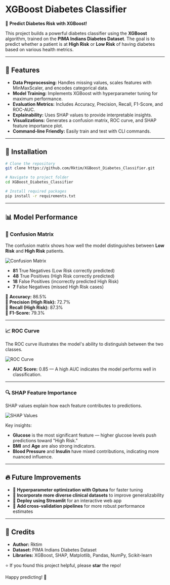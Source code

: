 # XGBoost Diabetes Classifier

🚀 **Predict Diabetes Risk with XGBoost!**

This project builds a powerful diabetes classifier using the **XGBoost** algorithm, trained on the **PIMA Indians Diabetes Dataset**. The goal is to predict whether a patient is at **High Risk** or **Low Risk** of having diabetes based on various health metrics.

---

## 📌 Features
- **Data Preprocessing:** Handles missing values, scales features with MinMaxScaler, and encodes categorical data.
- **Model Training:** Implements XGBoost with hyperparameter tuning for maximum performance.
- **Evaluation Metrics:** Includes Accuracy, Precision, Recall, F1-Score, and ROC-AUC.
- **Explainability:** Uses SHAP values to provide interpretable insights.
- **Visualizations:** Generates a confusion matrix, ROC curve, and SHAP feature importance plot.
- **Command-line Friendly:** Easily train and test with CLI commands.

---

## 🔧 Installation
```bash
# Clone the repository
git clone https://github.com/Rktim/XGBoost_Diabetes_Classifier.git

# Navigate to project folder
cd XGBoost_Diabetes_Classifier

# Install required packages
pip install -r requirements.txt
```

---

## 📊 Model Performance

### 🎯 Confusion Matrix
The confusion matrix shows how well the model distinguishes between **Low Risk** and **High Risk** patients.

![Confusion Matrix](./path/to/confusion_matrix.png)

- **81** True Negatives (Low Risk correctly predicted)
- **48** True Positives (High Risk correctly predicted)
- **18** False Positives (incorrectly predicted High Risk)
- **7** False Negatives (missed High Risk cases)

📌 **Accuracy:** 86.5%  
📌 **Precision (High Risk):** 72.7%  
📌 **Recall (High Risk):** 87.3%  
📌 **F1-Score:** 79.3%  

---

### 📈 ROC Curve
The ROC curve illustrates the model's ability to distinguish between the two classes.

![ROC Curve](./path/to/roc_curve.png)

- **AUC Score:** 0.85 — A high AUC indicates the model performs well in classification.

---

### 🔍 SHAP Feature Importance
SHAP values explain how each feature contributes to predictions.

![SHAP Values](./path/to/shap_values.png)

Key insights:
- **Glucose** is the most significant feature — higher glucose levels push predictions toward "High Risk."
- **BMI** and **Age** are also strong indicators.
- **Blood Pressure** and **Insulin** have mixed contributions, indicating more nuanced influence.

---



## 🔥 Future Improvements
- 📌 **Hyperparameter optimization with Optuna** for faster tuning
- 📌 **Incorporate more diverse clinical datasets** to improve generalizability
- 📌 **Deploy using Streamlit** for an interactive web app
- 📌 **Add cross-validation pipelines** for more robust performance estimates

---

## 🏅 Credits
- **Author:** Rktim
- **Dataset:** PIMA Indians Diabetes Dataset
- **Libraries:** XGBoost, SHAP, Matplotlib, Pandas, NumPy, Scikit-learn

⭐ If you found this project helpful, please **star** the repo!

Happy predicting! 🚀

